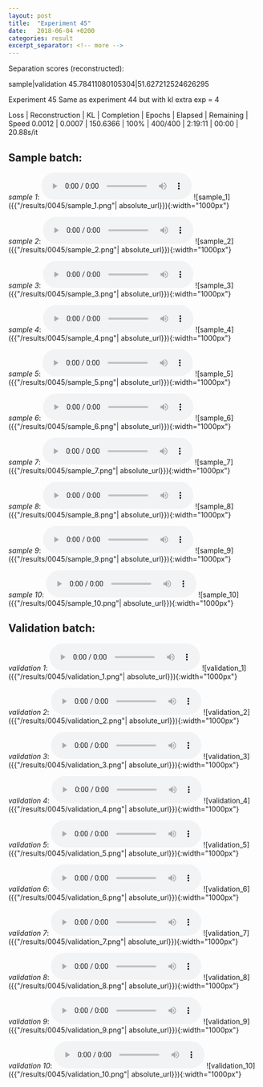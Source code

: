 ```yaml
---
layout: post
title:  "Experiment 45"
date:   2018-06-04 +0200
categories: result
excerpt_separator: <!-- more -->
---
```

Separation scores (reconstructed):

sample|validation
45.78411080105304|51.627212524626295
<!-- more -->
Experiment 45
Same as experiment 44 but with kl extra exp = 4

Loss | Reconstruction | KL | Completion | Epochs | Elapsed | Remaining | Speed
0.0012 | 0.0007 | 150.6366 | 100% | 400/400 | 2:19:11 | 00:00 | 20.88s/it

## **Sample batch**:
_sample 1_:
<audio src="/ResultsOverview/results/0045/sample_1.wav" controls preload></audio>
![sample_1]({{"/results/0045/sample_1.png"| absolute_url}}){:width="1000px"}

_sample 2_:
<audio src="/ResultsOverview/results/0045/sample_2.wav" controls preload></audio>
![sample_2]({{"/results/0045/sample_2.png"| absolute_url}}){:width="1000px"}

_sample 3_:
<audio src="/ResultsOverview/results/0045/sample_3.wav" controls preload></audio>
![sample_3]({{"/results/0045/sample_3.png"| absolute_url}}){:width="1000px"}

_sample 4_:
<audio src="/ResultsOverview/results/0045/sample_4.wav" controls preload></audio>
![sample_4]({{"/results/0045/sample_4.png"| absolute_url}}){:width="1000px"}

_sample 5_:
<audio src="/ResultsOverview/results/0045/sample_5.wav" controls preload></audio>
![sample_5]({{"/results/0045/sample_5.png"| absolute_url}}){:width="1000px"}

_sample 6_:
<audio src="/ResultsOverview/results/0045/sample_6.wav" controls preload></audio>
![sample_6]({{"/results/0045/sample_6.png"| absolute_url}}){:width="1000px"}

_sample 7_:
<audio src="/ResultsOverview/results/0045/sample_7.wav" controls preload></audio>
![sample_7]({{"/results/0045/sample_7.png"| absolute_url}}){:width="1000px"}

_sample 8_:
<audio src="/ResultsOverview/results/0045/sample_8.wav" controls preload></audio>
![sample_8]({{"/results/0045/sample_8.png"| absolute_url}}){:width="1000px"}

_sample 9_:
<audio src="/ResultsOverview/results/0045/sample_9.wav" controls preload></audio>
![sample_9]({{"/results/0045/sample_9.png"| absolute_url}}){:width="1000px"}

_sample 10_:
<audio src="/ResultsOverview/results/0045/sample_10.wav" controls preload></audio>
![sample_10]({{"/results/0045/sample_10.png"| absolute_url}}){:width="1000px"}

## **Validation batch**:
_validation 1_:
<audio src="/ResultsOverview/results/0045/validation_1.wav" controls preload></audio>
![validation_1]({{"/results/0045/validation_1.png"| absolute_url}}){:width="1000px"}

_validation 2_:
<audio src="/ResultsOverview/results/0045/validation_2.wav" controls preload></audio>
![validation_2]({{"/results/0045/validation_2.png"| absolute_url}}){:width="1000px"}

_validation 3_:
<audio src="/ResultsOverview/results/0045/validation_3.wav" controls preload></audio>
![validation_3]({{"/results/0045/validation_3.png"| absolute_url}}){:width="1000px"}

_validation 4_:
<audio src="/ResultsOverview/results/0045/validation_4.wav" controls preload></audio>
![validation_4]({{"/results/0045/validation_4.png"| absolute_url}}){:width="1000px"}

_validation 5_:
<audio src="/ResultsOverview/results/0045/validation_5.wav" controls preload></audio>
![validation_5]({{"/results/0045/validation_5.png"| absolute_url}}){:width="1000px"}

_validation 6_:
<audio src="/ResultsOverview/results/0045/validation_6.wav" controls preload></audio>
![validation_6]({{"/results/0045/validation_6.png"| absolute_url}}){:width="1000px"}

_validation 7_:
<audio src="/ResultsOverview/results/0045/validation_7.wav" controls preload></audio>
![validation_7]({{"/results/0045/validation_7.png"| absolute_url}}){:width="1000px"}

_validation 8_:
<audio src="/ResultsOverview/results/0045/validation_8.wav" controls preload></audio>
![validation_8]({{"/results/0045/validation_8.png"| absolute_url}}){:width="1000px"}

_validation 9_:
<audio src="/ResultsOverview/results/0045/validation_9.wav" controls preload></audio>
![validation_9]({{"/results/0045/validation_9.png"| absolute_url}}){:width="1000px"}

_validation 10_:
<audio src="/ResultsOverview/results/0045/validation_10.wav" controls preload></audio>
![validation_10]({{"/results/0045/validation_10.png"| absolute_url}}){:width="1000px"}
